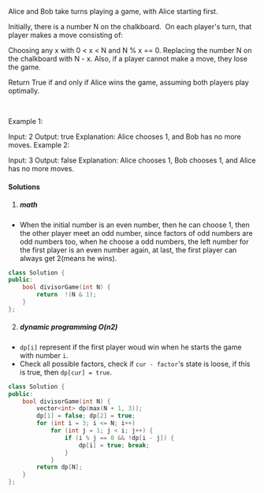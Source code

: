 Alice and Bob take turns playing a game, with Alice starting first.

Initially, there is a number N on the chalkboard.  On each player's turn, that player makes a move consisting of:

Choosing any x with 0 < x < N and N % x == 0.
Replacing the number N on the chalkboard with N - x.
Also, if a player cannot make a move, they lose the game.

Return True if and only if Alice wins the game, assuming both players play optimally.

 

Example 1:

Input: 2
Output: true
Explanation: Alice chooses 1, and Bob has no more moves.
Example 2:

Input: 3
Output: false
Explanation: Alice chooses 1, Bob chooses 1, and Alice has no more moves.

#### Solutions

1. ##### math

- When the initial number is an even number, then he can choose 1, then the other player meet an odd number, since factors of odd numbers are odd numbers too, when he choose a odd numbers, the left number for the first player is an even number again, at last, the first player can always get 2(means he wins).


```c++
class Solution {
public:
    bool divisorGame(int N) {
        return  !(N & 1);
    }
};
```

2. ##### dynamic programming O(n2)

-  `dp[i]` represent if the first player woud win when he starts the game with number `i`.
- Check all possible factors, check if `cur - factor`'s state is loose, if this is true, then `dp[cur] = true`.

```c++
class Solution {
public:
    bool divisorGame(int N) {
        vector<int> dp(max(N + 1, 3));
        dp[1] = false; dp[2] = true;
        for (int i = 3; i <= N; i++)
            for (int j = 1; j < i; j++) {
                if (i % j == 0 && !dp[i - j]) {
                    dp[i] = true; break;
                }
            }
        return dp[N];
    }
};
```